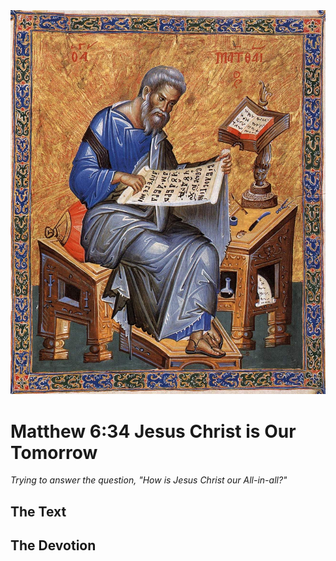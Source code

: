 <img class="intro-right" src="art-matthew.jpg">

# Matthew 6:34 Jesus Christ is Our Tomorrow

*Trying to answer the question, "How is Jesus Christ our All-in-all?"*

## The Text

## The Devotion